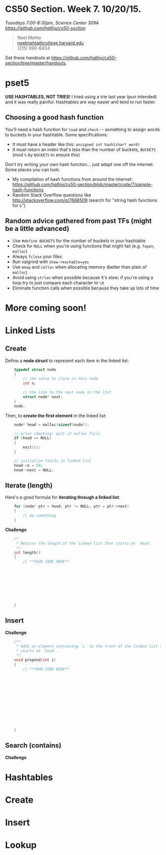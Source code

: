# CS50 Section. Week 7. 10/20/15.
*Tuesdays 7:00-8:30pm, Science Center 309A*  
*<https://github.com/hathix/cs50-section>*

> Neel Mehta  
> neelmehta@college.harvard.edu  
> (215) 990-6434

Get these handouts at <https://github.com/hathix/cs50-section/tree/master/handouts>.

# pset5

**USE HASHTABLES, NOT TRIES!** I tried using a trie last year (pun intended) and it was really painful. Hashtables are way easier and tend to run faster.

## Choosing a good hash function

You'll need a hash function for `load` and `check` -- something to assign words to buckets in your hashtable. Some specifications:

* It must have a header like this: `unsigned int hash(char* word)`
* It must return an index that's less than the number of buckets, `BUCKETS` (mod `%` by `BUCKETS` to ensure this)

Don't try writing your own hash function... just adapt one off the internet. Some places you can look:

* My compilation of hash functions from around the internet: <https://github.com/hathix/cs50-section/blob/master/code/7/sample-hash-functions>
* Random Stack Overflow questions like <http://stackoverflow.com/q/7666509> (search for "string hash functions for c")

## Random advice gathered from past TFs (might be a little advanced)

* Use `#define BUCKETS` for the number of buckets in your hashtable
* Check for `NULL` when you're using functions that might fail (e.g. `fopen`, `malloc`)
* Always `fclose` your files
* Run valgrind with `show-reachable=yes`
* Use `mmap` and `calloc` when allocating memory (better than plain ol' `malloc`)
* Avoid using `strlen` when possible because it's slow; if you're using a loop try to just compare each character to `\0`
* Eliminate function calls when possible because they take up lots of time

# More coming soon!

# Linked Lists

## Create

Define a **node struct** to represent each item in the linked list:

```c
    typedef struct node
    {
        // the value to store in this node
        int n;

        // the link to the next node in the list
        struct node* next;
    }
    node;
```

Then, to **create the first element** in the linked list:

```c
    node* head = malloc(sizeof(node));

    // error checking: quit if malloc fails
    if (head == NULL)
    {
        exit(1);
    }

    // initialize fields in linked list
    head->n = 50;
    head->next = NULL;
```

## Iterate (length)

Here's a good formula for **iterating through a linked list**:

```c
    for (node* ptr = head; ptr != NULL; ptr = ptr->next)
    {
        // do something
    }
```

**Challenge**

```c
    /*
     * Returns the length of the linked list that starts at `head`.
     */
    int length()
    {
        // **YOUR CODE HERE**









    }
```

## Insert

**Challenge**

```c
    /**
     * Adds an element containing `i` to the front of the linked list that
     * starts at `head`.
     */
    void prepend(int i)
    {
        // **YOUR CODE HERE**













    }
```

## Search (contains)

**Challenge**

# Hashtables

# Create

# Insert

# Lookup
